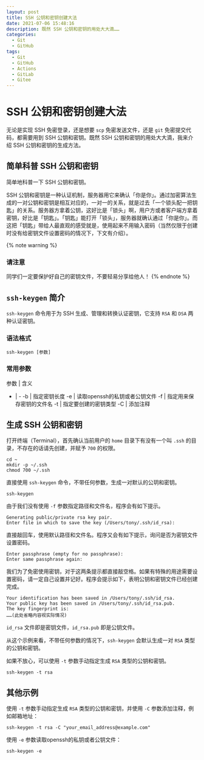 ```yaml
---
layout: post
title: SSH 公钥和密钥创建大法
date: 2021-07-06 15:48:16
description: 既然 SSH 公钥和密钥的用处大大滴……
categories: 
  - Git
  - GitHub
tags: 
  - Git
  - GitHub
  - Actions
  - GitLab
  - Gitee
---
```

# SSH 公钥和密钥创建大法

无论是实现 SSH 免密登录，还是想要 `scp` 免密发送文件，还是 `git` 免密提交代码，都需要用到 SSH 公钥和密钥。既然 SSH 公钥和密钥的用处大大滴，我来介绍 SSH 公钥和密钥的生成方法。

## 简单科普 SSH 公钥和密钥

简单地科普一下 SSH 公钥和密钥。

SSH 公钥和密钥是一种认证机制，服务器用它来确认「你是你」。通过加密算法生成的一对公钥和密钥是相互对应的，一对一的关系，就是过去「一个锁头配一把钥匙」的关系。服务器方拿着公钥，这好比是「锁头」啊，用户方或者客户端方拿着密钥，好比是「钥匙」。「钥匙」能打开「锁头」，服务器就确认通过「你是你」。而这把「钥匙」带给人最直观的感受就是，使用起来不用输入密码（当然仅限于创建时没有给密钥文件设置密码的情况下，下文有介绍）。

{% note warning %}
### 请注意
同学们一定要保护好自己的密钥文件，不要轻易分享给他人！
{% endnote %}

## `ssh-keygen` 简介

`ssh-keygen` 命令用于为 SSH 生成、管理和转换认证密钥，它支持 `RSA` 和 `DSA` 两种认证密钥。

### **语法格式**

``` shell
ssh-keygen [参数]
```

### **常用参数**

参数 | 含义
- | -
-b | 指定密钥长度
-e | 读取openssh的私钥或者公钥文件
-f | 指定用来保存密钥的文件名
-t | 指定要创建的密钥类型
-C | 添加注释

## 生成 SSH 公钥和密钥

打开终端（Terminal），首先确认当前用户的 `home` 目录下有没有一个叫 `.ssh` 的目录，不存在的话请先创建，并赋予 `700` 的权限。

``` shell
cd ~
mkdir -p ~/.ssh
chmod 700 ~/.ssh
```

直接使用 `ssh-keygen` 命令，不带任何参数，生成一对默认的公玥和密钥。

``` shell
ssh-keygen
```

由于我们没有使用 `-f` 参数指定路径和文件名，程序会有如下提示。

``` shell
Generating public/private rsa key pair.
Enter file in which to save the key (/Users/tony/.ssh/id_rsa):
```

直接敲回车，使用默认路径和文件名。程序又会有如下提示，询问是否为密钥文件设置密码。

``` shell
Enter passphrase (empty for no passphrase):
Enter same passphrase again:
```

我们为了免密使用密钥，对于这两条提示都直接敲空格。如果有特殊的用途需要设置密码，请一定自己设置并记好。程序会提示如下，表明公钥和密钥文件已经创建完成。

``` shell
Your identification has been saved in /Users/tony/.ssh/id_rsa.
Your public key has been saved in /Users/tony/.ssh/id_rsa.pub.
The key fingerprint is:
……(此处省略内容视实际情况)
```

`id_rsa` 文件即是密钥文件，`id_rsa.pub` 即是公钥文件。

从这个示例来看，不带任何参数的情况下，`ssh-keygen` 会默认生成一对 `RSA` 类型的公钥和密钥。

如果不放心，可以使用 `-t` 参数手动指定生成 `RSA` 类型的公钥和密钥。

``` shell
ssh-keygen -t rsa
```

## 其他示例

使用 `-t` 参数手动指定生成 `RSA` 类型的公钥和密钥，并使用 `-C` 参数添加注释，例如邮箱地址：

``` shell
ssh-keygen -t rsa -C "your_email_address@example.com"
```

使用 `-e` 参数读取openssh的私钥或者公钥文件：

``` shell
ssh-keygen -e
```
